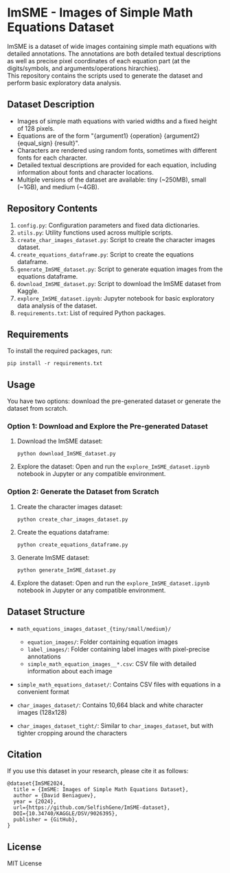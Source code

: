 # ImSME - Images of Simple Math Equations Dataset

ImSME is a dataset of wide images containing simple math equations with detailed annotations. The annotations are both detailed textual descriptions as well as precise pixel coordinates of each equation part (at the digits/symbols, and arguments/operations hirarchies).  
This repository contains the scripts used to generate the dataset and perform basic exploratory data analysis.

## Dataset Description

- Images of simple math equations with varied widths and a fixed height of 128 pixels.
- Equations are of the form "{argument1} {operation} {argument2} {equal_sign} {result}".
- Characters are rendered using random fonts, sometimes with different fonts for each character.
- Detailed textual descriptions are provided for each equation, including information about fonts and character locations.
- Multiple versions of the dataset are available: tiny (~250MB), small (~1GB), and medium (~4GB).

## Repository Contents

1. `config.py`: Configuration parameters and fixed data dictionaries.
2. `utils.py`: Utility functions used across multiple scripts.
3. `create_char_images_dataset.py`: Script to create the character images dataset.
4. `create_equations_dataframe.py`: Script to create the equations dataframe.
5. `generate_ImSME_dataset.py`: Script to generate equation images from the equations dataframe.
6. `download_ImSME_dataset.py`: Script to download the ImSME dataset from Kaggle.
7. `explore_ImSME_dataset.ipynb`: Jupyter notebook for basic exploratory data analysis of the dataset.
8. `requirements.txt`: List of required Python packages.

## Requirements

To install the required packages, run:

```
pip install -r requirements.txt
```

## Usage

You have two options: download the pre-generated dataset or generate the dataset from scratch.

### Option 1: Download and Explore the Pre-generated Dataset

1. Download the ImSME dataset:
   ```
   python download_ImSME_dataset.py
   ```

2. Explore the dataset:
   Open and run the `explore_ImSME_dataset.ipynb` notebook in Jupyter or any compatible environment.

### Option 2: Generate the Dataset from Scratch

1. Create the character images dataset:
   ```
   python create_char_images_dataset.py
   ```

2. Create the equations dataframe:
   ```
   python create_equations_dataframe.py
   ```

3. Generate ImSME dataset:
   ```
   python generate_ImSME_dataset.py
   ```

4. Explore the dataset:
   Open and run the `explore_ImSME_dataset.ipynb` notebook in Jupyter or any compatible environment.

## Dataset Structure

- `math_equations_images_dataset_{tiny/small/medium}/`
  - `equation_images/`: Folder containing equation images
  - `label_images/`: Folder containing label images with pixel-precise annotations
  - `simple_math_equation_images__*.csv`: CSV file with detailed information about each image

- `simple_math_equations_dataset/`: Contains CSV files with equations in a convenient format
- `char_images_dataset/`: Contains 10,664 black and white character images (128x128)
- `char_images_dataset_tight/`: Similar to `char_images_dataset`, but with tighter cropping around the characters

## Citation

If you use this dataset in your research, please cite it as follows:

```
@dataset{ImSME2024,
  title = {ImSME: Images of Simple Math Equations Dataset},
  author = {David Beniaguev},
  year = {2024},
  url={https://github.com/SelfishGene/ImSME-dataset},
  DOI={10.34740/KAGGLE/DSV/9026395},
  publisher = {GitHub},
}
```

## License

MIT License